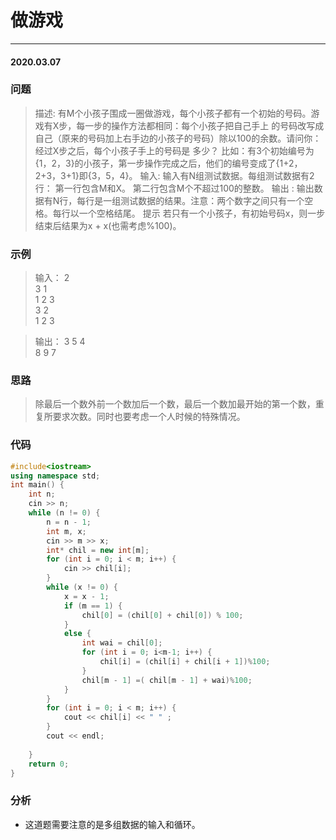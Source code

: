 # 做游戏
***
#### 2020.03.07

### 问题
>描述:
有M个小孩子围成一圈做游戏，每个小孩子都有一个初始的号码。游戏有X步，每一步的操作方法都相同：每个小孩子把自己手上
的号码改写成自己（原来的号码加上右手边的小孩子的号码）除以100的余数。请问你：经过X步之后，每个小孩子手上的号码是
多少？ 比如：有3个初始编号为{1，2，3}的小孩子，第一步操作完成之后，他们的编号变成了{1+2，2+3，3+1}即{3，5，4}。
输入:
输入有N组测试数据。每组测试数据有2行： 第一行包含M和X。 第二行包含M个不超过100的整数。
输出 :
输出数据有N行，每行是一组测试数据的结果。注意：两个数字之间只有一个空格。每行以一个空格结尾。
提示
若只有一个小孩子，有初始号码x，则一步结束后结果为x + x(也需考虑%100)。　

### 示例
>输入：
2  
3 1  
1 2 3  
3 2  
1 2 3  

>输出：
3 5 4  
8 9 7  

### 思路
>除最后一个数外前一个数加后一个数，最后一个数加最开始的第一个数，重复所要求次数。同时也要考虑一个人时候的特殊情况。

### 代码
```c++
#include<iostream>
using namespace std;
int main() {
	int n;
	cin >> n;
	while (n != 0) {
		n = n - 1;
		int m, x;
		cin >> m >> x;
		int* chil = new int[m];
		for (int i = 0; i < m; i++) {
			cin >> chil[i];
		}
		while (x != 0) {
			x = x - 1;
			if (m == 1) {
				chil[0] = (chil[0] + chil[0]) % 100;
			}
			else {
				int wai = chil[0];
				for (int i = 0; i<m-1; i++) {
					chil[i] = (chil[i] + chil[i + 1])%100;
				}
				chil[m - 1] =( chil[m - 1] + wai)%100;
			}
		}
		for (int i = 0; i < m; i++) {
			cout << chil[i] << " " ;
		}
		cout << endl;
		
	}
	return 0;
}
```

### 分析
 - 这道题需要注意的是多组数据的输入和循环。
